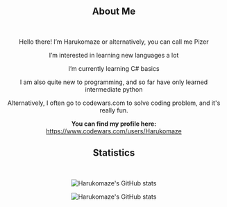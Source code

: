 

<div class= "poggers", align="center", font="./Merriweather-Italic.ttf">

   ## About Me
<br>

   
Hello there! I’m Harukomaze or alternatively, you can call me Pizer

I’m interested in learning new languages a lot

I’m currently learning C# basics

I am also quite new to programming, and so far have only learned intermediate python

Alternatively, I often go to codewars.com to solve coding problem, and it's really fun.

<b>You can find my profile here:</b> <br> https://www.codewars.com/users/Harukomaze
<br>

## Statistics <br>
<br>
   

   
![Harukomaze's GitHub stats](https://github-readme-streak-stats.herokuapp.com?user=Harukomaze&theme=prussian&ring=DA61DD&dates=D3DDAD&fire=DD8D5D&sideLabels=DDD441&stroke=DD9D9D&sideNums=DDDDDD&currStreakNum=BADBDD&border=DDD38E&currStreakLabel=DDCD24)

![Harukomaze's GitHub stats](https://github-readme-stats.vercel.app/api?username=Harukomaze&show_icons=true&theme=dark)

</div>

<!---
Harukomaze/Harukomaze is a ✨ special ✨ repository because its `README.md` (this file) appears on your GitHub profile.
You can click the Preview link to take a look at your changes.
--->
